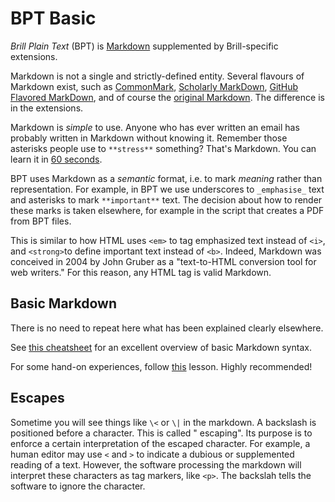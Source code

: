 # BPT Basic

_Brill Plain Text_ (BPT) is [Markdown](https://en.wikipedia.org/wiki/Markdown) supplemented by Brill-specific extensions.

Markdown is not a single and strictly-defined entity. Several flavours of Markdown exist, such as [CommonMark](https://commonmark.org/), [Scholarly MarkDown](http://scholmd.org/), [GitHub Flavored MarkDown](https://guides.github.com/features/mastering-markdown/), and of course the [original Markdown](https://daringfireball.net/projects/markdown/). The difference is in the extensions.

Markdown is *simple* to use. Anyone who has ever written an email has probably written in Markdown without knowing it. Remember those asterisks people use to `**stress**` something? That's Markdown. You can learn it in [60 seconds](https://commonmark.org/help/).

BPT uses Markdown as a _semantic_ format, i.e. to mark _meaning_ rather than representation. For example, in BPT we use underscores to `_emphasise_` text and asterisks to mark `**important**` text. The decision about how to render these marks is taken elsewhere, for example in the script that creates a PDF from BPT files.

This is similar to how HTML uses `<em>` to tag emphasized text instead of `<i>`, and `<strong>`to define important text instead of `<b>`. Indeed, Markdown was conceived in 2004 by John Gruber as a "text-to-HTML conversion tool for web writers." For this reason, any HTML tag is valid Markdown.

## Basic Markdown

There is no need to repeat here what has been explained clearly elsewhere. 

See [this cheatsheet](https://github.com/adam-p/markdown-here/wiki/Markdown-Cheatsheet) for an excellent overview of basic Markdown syntax.

For some hand-on experiences, follow [this](https://programminghistorian.org/en/lessons/getting-started-with-markdown) lesson. Highly recommended!

## Escapes

Sometime you will see things like `\<` or `\|` in the markdown. A backslash is positioned before a character. This is called " escaping". Its purpose is to enforce a certain interpretation of the escaped character. For example, a human editor may use `<` and `>` to indicate a dubious or supplemented reading of a text. However, the software processing the markdown will interpret these characters as tag markers, like `<p>`. The backslah tells the software to ignore the character.